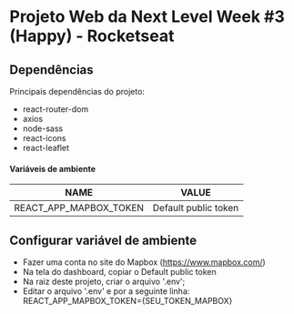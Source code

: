 # Projeto Web da Next Level Week #3 (Happy) - Rocketseat

## Dependências

Principais dependências do projeto:

- react-router-dom
- axios
- node-sass
- react-icons
- react-leaflet

#### Variáveis de ambiente

| NAME                   | VALUE                |
| ---------------------- | -------------------- |
| REACT_APP_MAPBOX_TOKEN | Default public token |

## Configurar variável de ambiente

- Fazer uma conta no site do Mapbox (https://www.mapbox.com/)
- Na tela do dashboard, copiar o Default public token
- Na raiz deste projeto, criar o arquivo '.env';
- Editar o arquivo '.env' e por a seguinte linha:
  REACT_APP_MAPBOX_TOKEN={SEU_TOKEN_MAPBOX}
